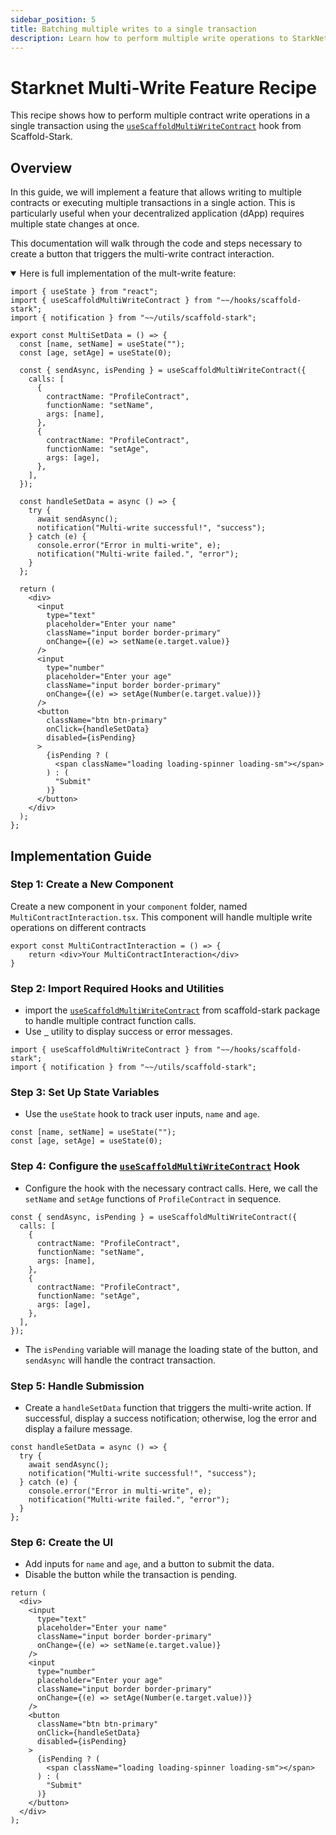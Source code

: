 ```yaml
---
sidebar_position: 5
title: Batching multiple writes to a single transaction
description: Learn how to perform multiple write operations to StarkNet smart contracts simultaneously.
---
```


# Starknet Multi-Write Feature Recipe

This recipe shows how to perform multiple contract write operations in a single transaction using the [`useScaffoldMultiWriteContract`](https://github.com/Scaffold-Stark/scaffold-stark-2/blob/main/packages/nextjs/hooks/scaffold-stark/useScaffoldMultiWriteContract.ts) hook from Scaffold-Stark.

## Overview
In this guide, we will implement a feature that allows writing to multiple contracts or executing multiple transactions in a single action. This is particularly useful when your decentralized application (dApp) requires multiple state changes at once.

This documentation will walk through the code and steps necessary to create a button that triggers the multi-write contract interaction.

<details open>
<summary>Here is full implementation of the mult-write feature:</summary>

```tsx title="components/MultiContractInteraction.tsx"
import { useState } from "react";
import { useScaffoldMultiWriteContract } from "~~/hooks/scaffold-stark";
import { notification } from "~~/utils/scaffold-stark";

export const MultiSetData = () => {
  const [name, setName] = useState("");
  const [age, setAge] = useState(0);

  const { sendAsync, isPending } = useScaffoldMultiWriteContract({
    calls: [
      {
        contractName: "ProfileContract",
        functionName: "setName",
        args: [name],
      },
      {
        contractName: "ProfileContract",
        functionName: "setAge",
        args: [age],
      },
    ],
  });

  const handleSetData = async () => {
    try {
      await sendAsync();
      notification("Multi-write successful!", "success");
    } catch (e) {
      console.error("Error in multi-write", e);
      notification("Multi-write failed.", "error");
    }
  };

  return (
    <div>
      <input
        type="text"
        placeholder="Enter your name"
        className="input border border-primary"
        onChange={(e) => setName(e.target.value)}
      />
      <input
        type="number"
        placeholder="Enter your age"
        className="input border border-primary"
        onChange={(e) => setAge(Number(e.target.value))}
      />
      <button
        className="btn btn-primary"
        onClick={handleSetData}
        disabled={isPending}
      >
        {isPending ? (
          <span className="loading loading-spinner loading-sm"></span>
        ) : (
          "Submit"
        )}
      </button>
    </div>
  );
};

```
</details>

## Implementation Guide

### Step 1: Create a New Component

Create a new component in your `component` folder, named `MultiContractInteraction.tsx`. This component will handle multiple write operations on different contracts


```tsx title="components/MultiContractInteraction.tsx"
export const MultiContractInteraction = () => {
	return <div>Your MultiContractInteraction</div>
}
```

### Step 2: Import Required Hooks and Utilities

- import the [`useScaffoldMultiWriteContract`](https://github.com/Scaffold-Stark/scaffold-stark-2/blob/main/packages/nextjs/hooks/scaffold-stark/useScaffoldMultiWriteContract.ts) from scaffold-stark package to handle multiple contract function calls.
- Use [`
`](https://github.com/Scaffold-Stark/scaffold-stark-2/blob/main/packages/nextjs/utils/scaffold-stark/notification.tsx) utility to display success or error messages.

```tsx title="components/MultiContractInteraction.tsx"
import { useScaffoldMultiWriteContract } from "~~/hooks/scaffold-stark";
import { notification } from "~~/utils/scaffold-stark";
```

### Step 3: Set Up State Variables

- Use the `useState` hook to track user inputs, `name` and `age`.

```tsx title="components/MultiContractInteraction.tsx"
const [name, setName] = useState("");
const [age, setAge] = useState(0);
```

### Step 4: Configure the [`useScaffoldMultiWriteContract`](https://github.com/Scaffold-Stark/scaffold-stark-2/blob/main/packages/nextjs/hooks/scaffold-stark/useScaffoldMultiWriteContract.ts) Hook

- Configure the hook with the necessary contract calls. Here, we call the `setName` and `setAge` functions of `ProfileContract` in sequence.

```tsx title="components/MultiContractInteraction.tsx"
const { sendAsync, isPending } = useScaffoldMultiWriteContract({
  calls: [
    {
      contractName: "ProfileContract",
      functionName: "setName",
      args: [name],
    },
    {
      contractName: "ProfileContract",
      functionName: "setAge",
      args: [age],
    },
  ],
});

```

- The `isPending` variable will manage the loading state of the button, and `sendAsync` will handle the contract transaction.

### Step 5: Handle Submission
- Create a `handleSetData` function that triggers the multi-write action. If successful, display a success notification; otherwise, log the error and display a failure message.

```tsx title="components/MultiContractInteraction.tsx"
const handleSetData = async () => {
  try {
    await sendAsync();
    notification("Multi-write successful!", "success");
  } catch (e) {
    console.error("Error in multi-write", e);
    notification("Multi-write failed.", "error");
  }
};
```

### Step 6: Create the UI
- Add inputs for `name` and `age`, and a button to submit the data.
- Disable the button while the transaction is pending.

```tsx
return (
  <div>
    <input
      type="text"
      placeholder="Enter your name"
      className="input border border-primary"
      onChange={(e) => setName(e.target.value)}
    />
    <input
      type="number"
      placeholder="Enter your age"
      className="input border border-primary"
      onChange={(e) => setAge(Number(e.target.value))}
    />
    <button
      className="btn btn-primary"
      onClick={handleSetData}
      disabled={isPending}
    >
      {isPending ? (
        <span className="loading loading-spinner loading-sm"></span>
      ) : (
        "Submit"
      )}
    </button>
  </div>
);
```

